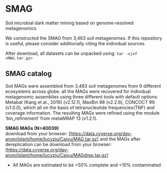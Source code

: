 # SMAG
Soil microbial dark matter mining based on genome-resolved metagenomics 

We constructed the SMAG from 3,463 soil metagenomes. If this repository is useful, please consider additionally citing the individual sources.

After download, all datasets can be unpacked using: `tar -xjvf <MAG.tar.gz>`

## SMAG catalog

Soil MAGs were assembled from 3,463 soil metagenomes from 9 different ecosystems across globe. all the MAGs were recovered for individual metagenomic assemblies using three different tools with default options: Metabat (Kang et al., 2019) (v2.12.1), MaxBin 98 (v2.2.6), CONCOCT 99 (v1.0.0), which all on the basis of tetranucleotide frequencies(TNF) and coverage information. The resulting MAGs were refined using the module ‘bin_refinement’ from metaWRAP 13 (v1.2.1).

<b>SMAG MAGs (N=40039)</b>   
download from your browser: [https://data.cyverse.org/dav-anon/iplant/home/lucyzju/Caiyu/MAG.tar.gz]
and the MAGs after dereplication can be download from your browser:[https://data.cyverse.org/dav-anon/iplant/home/lucyzju/Caiyu/MAGdrep.tar.gz]

* All MAGs are estimated to be >50% complete and <10% contaminated

